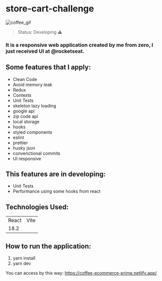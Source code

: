 # store-cart-challenge
![coffee_gif](https://user-images.githubusercontent.com/63013634/221689807-1294fba9-336f-4b97-b133-44b5e650c2d1.gif)

> Status: Developing ⚠️

### It is a responsive web application created by me from zero, I just received UI at @rocketseat. 

## Some features that I apply:

+ Clean Code
+ Avoid memory leak
+ Redux
+ Contexts
+ Unit Tests
+ skeleton lazy loading
+ google api
+ zip code api
+ local storage
+ hooks
+ styled components
+ eslint
+ prettier
+ husky json
+ convenctional commits
+ UI responsive

## This features are in developing: 

* Unit Tests 
* Performance using some hooks from react

## Technologies Used: 

<table>
<tr>
<td> React</td>
<td>Vite </td>
</tr>
<tr>
<td> 18.2 </td>
<td> </td>
</tr>


</table>

## How to run the application:

1) yarn install
2) yarn dev

You can access by this way: <a>https://coffee-ecommerce-prime.netlify.app/</a>

